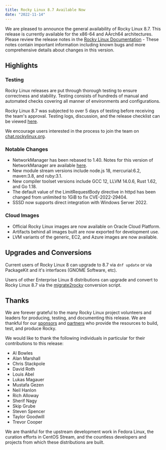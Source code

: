 ```yaml
---
title: Rocky Linux 8.7 Available Now
date: "2022-11-14"
---
```


We are pleased to announce the general availability of Rocky Linux 8.7. This release is currently available for the x86-64 and AArch64 architectures. Please review the release notes in the [Rocky Linux Documentation](https://docs.rockylinux.org/release_notes/8_7) - These notes contain important information including known bugs and more comprehensive details about changes in this version.

## Highlights

### Testing

Rocky Linux releases are put through thorough testing to ensure correctness and stability. Testing consists of hundreds of manual and automated checks covering all manner of environments and configurations.

Rocky Linux 8.7 was subjected to over 5 days of testing before receiving the team's approval. Testing logs, discussion, and the release checklist can be viewed [here](https://chat.rockylinux.org/rocky-linux/channels/rocky-release-v87).

We encourage users interested in the process to join the team on [chat.rockylinux.org](https://chat.rockylinux.org/rocky-linux/channels/testing).

### Notable Changes

- NetworkManager has been rebased to 1.40. Notes for this version of NetworkManager are available [here](https://github.com/NetworkManager/NetworkManager/blob/nm-1-40/NEWS).
- New module stream versions include node.js 18, mercurial:6.2, maven:3.8, and ruby:3.1.
- New compiler toolset versions include GCC 12, LLVM 14.0.6, Rust 1.62, and Go 1.18.
- The default value of the LimitRequestBody directive in httpd has been changed from unlimited to 1GiB to fix CVE-2022-29404.
- SSSD now supports direct integration with Windows Server 2022.

### Cloud Images

- Official Rocky Linux images are now available on Oracle Cloud Platform.
- Artifacts behind all images built are now exported for development use.
- LVM variants of the generic, EC2, and Azure images are now available.

## Upgrades and Conversions

Current users of Rocky Linux 8 can upgrade to 8.7 via `dnf update` or via PackageKit and it's interfaces (GNOME Software, etc).

Users of other Enterprise Linux 8 distributions can upgrade and convert to Rocky Linux 8.7 via the [migrate2rocky](https://github.com/rocky-linux/rocky-tools/tree/main/migrate2rocky) conversion script.

## Thanks

We are forever grateful to the many Rocky Linux project volunteers and leaders for producing, testing, and documenting this release. We are thankful for our [sponsors](/sponsors) and [partners](/partners) who provide the resources to build, test, and produce Rocky.

We would like to thank the following individuals in particular for their contributions to this release:

- Al Bowles
- Alan Marshall
- Chris Stackpole
- David Roth
- Louis Abel
- Lukas Magauer
- Mustafa Gezen
- Neil Hanlon
- Rich Alloway
- Sherif Nagy
- Skip Grube
- Steven Spencer
- Taylor Goodwill
- Trevor Cooper

We are thankful for the upstream development work in Fedora Linux, the curation efforts in CentOS Stream, and the countless developers and projects from which these distributions are built.
